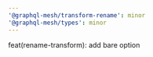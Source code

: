 ```yaml
---
'@graphql-mesh/transform-rename': minor
'@graphql-mesh/types': minor
---
```


feat(rename-transform): add bare option
